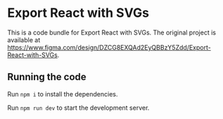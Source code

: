 
  # Export React with SVGs

  This is a code bundle for Export React with SVGs. The original project is available at https://www.figma.com/design/DZCG8EXQAd2EyQBBzY5Zdd/Export-React-with-SVGs.

  ## Running the code

  Run `npm i` to install the dependencies.

  Run `npm run dev` to start the development server.
  